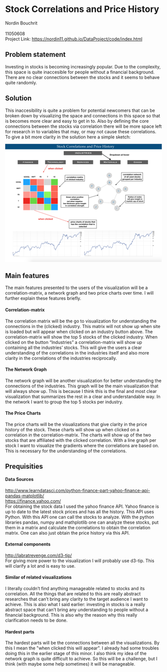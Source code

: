 # Stock Correlations and Price History
Nordin Bouchrit <br />	
11050608
<br />
Project Link: https://nordin11.github.io/DataProject/code/index.html
<br />
## Problem statement

Investing in stocks is becoming increasingly popular. Due to the complexity, this space is quite inaccesible for people without a financial background. There are no clear connections between the stocks and it seems to behave quite randomly.

## Solution

This inaccesibility is quite a problem for potential newcomers that can be broken down by visualizing the space and connections in this space so that is becomes more clear and easy to get in to. Also by defining the core connections between the stocks via correlation there will be more space left for research in to variables that may, or may not cause these correlations.
To give a bit more clarity in the solution here a simple sketch:

![](doc/ProposalSketch.png)

## Main features

The main features presented to the users of the visualization will be a correlation-matrix, a network graph and two price charts over time. I will further explain these features briefly. <br />

#### Correlation-matrix 
The correlation matrix will be the go to visualization for understanding the connections in the (clicked) industry. This matrix will not show up when site is loaded but will appear when clicked on an industry button above. The correlation-matrix will show the top 5 stocks of the clicked industry. When clicked on the button “Industries” a correlation-matrix will show up containing all the industries’ stocks. This will give the users a clear understanding of the correlations in the industries itself and also more clarity in the correlations of the industries reciprocally. <br />

#### The Network Graph 
The network graph will be another visualization for better understanding the connections of the industries. This graph will be the main visualization that will always show up. This is because I think this is the final and most clear visualization that summarizes the rest in a clear and understandable way. In the network I want to group the top 5 stocks per industry.<br />

#### The Price Charts 
The price charts will be the visualizations that give clarity in the price history of the stock. These charts will show up when clicked on a correlation in the correlation-matrix. The charts will show up of the two stocks that are affiliated with the clicked correlation. With a line graph per stock I want to visualize the gradients where the correlations are based on. This is necessary for the understanding of the correlations. <br />


## Prequisities

#### Data Sources 
http://www.learndatasci.com/python-finance-part-yahoo-finance-api-pandas-matplotlib/ <br />
https://finance.yahoo.com/ <br />
For obtaining the stock data I used the yahoo finance API. Yahoo finance is up to date to the latest stock prices and has all the history. This API uses Python. With this API one can call the stocks to analyze. With the python libraries pandas, numpy and mathplotlib one can analyze these stocks, put them in a matrix and calculate the correlations to obtain the correlation matrix. One can also just obtain the price history via this API. <br />

#### External components 
http://labratrevenge.com/d3-tip/ <br />
For giving more power to the visualization I will probably use d3-tip. This will clarify a lot and is easy to use. 

#### Similar of related visualizations 
I literally couldn’t find anything manageable related to stocks and its correlation. All the things that are related to this are really abstract researches that can’t bring any clarity to the target audience I want to achieve. This is also what I said earlier: investing in stocks is a really abstract space that can’t bring any understanding to people without a financial background. This is also why the reason why this really clarification needs to be done. <br />

#### Hardest parts 
The hardest parts will be the connections between all the visualizations. By this I mean the "when clicked this will appear". I already had some troubles doing this in the earlier stage of this minor. I also think my idea of the network graph is quite difficult to achieve. So this will be a challenge, but I think (with maybe some help sometimes) it will be manageable. <br />